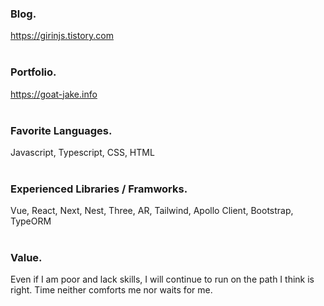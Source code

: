 ### Blog.
https://girinjs.tistory.com 
<br /><br />

### Portfolio.
https://goat-jake.info
<br /><br />

### Favorite Languages.
Javascript, Typescript, CSS, HTML
<br /><br />

### Experienced Libraries / Framworks.
Vue, React, Next, Nest, Three, AR, Tailwind, Apollo Client, Bootstrap, TypeORM 
<br /><br />

### Value.
Even if I am poor and lack skills, I will continue to run on the path I think is right. Time neither comforts me nor waits for me.
<br /><br />

